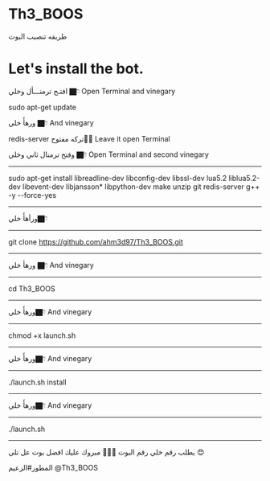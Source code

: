# Th3_BOOS 

طريقه تنصيب البوت
# Let's install the bot.
افتـح ترمنـــأل وخلي 👇🏿 Open Terminal and vinegary

sudo apt-get update 

ورهأَ خلي 👇🏿 And vinegary

redis-server
تركه مفتوح✋🏿  Leave it open Terminal

وفتح ترمنال ثاني وخلي 👇🏿 Open Terminal and second vinegary
************************************************************
sudo apt-get install libreadline-dev libconfig-dev libssl-dev lua5.2 liblua5.2-dev libevent-dev libjansson* libpython-dev make unzip git redis-server g++ -y --force-yes
************************************************************
ورأهأَ خلي👇🏿
**************
git clone https://github.com/ahm3d97/Th3_BOOS.git
*****************************************************
ورهأ خلي 👇🏿 And vinegary
**************************
cd Th3_BOOS
**************************
ورهأَ خلي👇🏿 And vinegary
**************************
chmod +x launch.sh
**************************
ورهأَ خلي👇🏿 And vinegary
**************************
./launch.sh install
**************************
ورهأَ خلي👇🏿 And vinegary
**************************
./launch.sh 
**************************
يطلب رقم خلي رقم البوت ✋🏿😘
مبروك عليك افضل بوت عل تلي 😍

المطور#الزعيم
@Th3_BOOS
